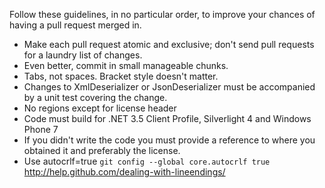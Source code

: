 Follow these guidelines, in no particular order, to improve your chances of having a pull request merged in.

 * Make each pull request atomic and exclusive; don't send pull requests for a laundry list of changes.
 * Even better, commit in small manageable chunks.
 * Tabs, not spaces. Bracket style doesn't matter.
 * Changes to XmlDeserializer or JsonDeserializer must be accompanied by a unit test covering the change.
 * No regions except for license header
 * Code must build for .NET 3.5 Client Profile, Silverlight 4 and Windows Phone 7
 * If you didn't write the code you must provide a reference to where you obtained it and preferably the license. 
 * Use autocrlf=true `git config --global core.autocrlf true` http://help.github.com/dealing-with-lineendings/